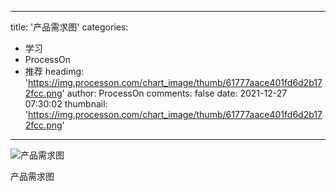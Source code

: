 
---
title: '产品需求图'
categories: 
 - 学习
 - ProcessOn
 - 推荐
headimg: 'https://img.processon.com/chart_image/thumb/61777aace401fd6d2b172fcc.png'
author: ProcessOn
comments: false
date: 2021-12-27 07:30:02
thumbnail: 'https://img.processon.com/chart_image/thumb/61777aace401fd6d2b172fcc.png'
---

<div>   
<img class="thumb" alt="产品需求图" src="https://img.processon.com/chart_image/thumb/61777aace401fd6d2b172fcc.png" referrerpolicy="no-referrer">
<p>产品需求图</p>  
</div>
            